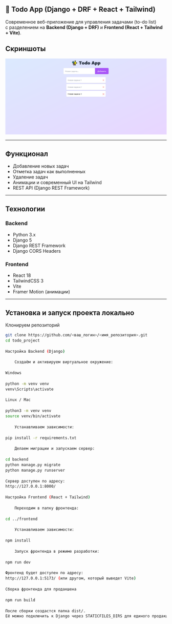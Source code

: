 ## 📝 Todo App (Django + DRF + React + Tailwind)

Современное веб-приложение для управления задачами (to-do list)  
с разделением на **Backend (Django + DRF)** и **Frontend (React + Tailwind + Vite)**.

## Скриншоты

![Главный экран](screenshots/todo_main.png)

---

## Функционал

- Добавление новых задач
- Отметка задач как выполненных
- Удаление задач
- Анимации и современный UI на Tailwind
- REST API (Django REST Framework)

---

## Технологии

### Backend
- Python 3.x
- Django 5
- Django REST Framework
- Django CORS Headers

### Frontend
- React 18
- TailwindCSS 3
- Vite
- Framer Motion (анимации)

---

## Установка и запуск проекта локально

Клонируем репозиторий

```bash
git clone https://github.com/<ваш_логин>/<имя_репозитория>.git
cd todo_project

Настройка Backend (Django)

    Создаём и активируем виртуальное окружение:

Windows

python -m venv venv
venv\Scripts\activate

Linux / Mac

python3 -m venv venv
source venv/bin/activate

    Устанавливаем зависимости:

pip install -r requirements.txt

    Делаем миграции и запускаем сервер:

cd backend
python manage.py migrate
python manage.py runserver

Сервер доступен по адресу:
http://127.0.0.1:8000/

Настройка Frontend (React + Tailwind)

    Переходим в папку фронтенда:

cd ../frontend

    Устанавливаем зависимости:

npm install

    Запуск фронтенда в режиме разработки:

npm run dev

Фронтенд будет доступен по адресу:
http://127.0.0.1:5173/ (или другом, который выведет Vite)

Сборка фронтенда для продакшена

npm run build

После сборки создастся папка dist/.
Её можно подключить к Django через STATICFILES_DIRS для единого продакшн-приложения.
